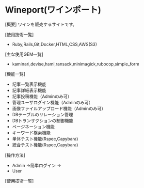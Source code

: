 # Wineport(ワインポート)

[概要]
ワインを販売するサイトです。

[使用技術一覧]
* Ruby,Rails,Git,Docker,HTML,CSS,AWS(S3)

[主な使用GEM一覧]
* kaminari,devise,haml,ransack,minimagick,rubocop,simple_form

[機能一覧]
* 記事一覧表示機能
* 記事詳細表示機能
* 記事投稿機能（Adminのみ可）
* 管理ユーザログイン機能（Adminのみ可）
* 画像ファイルアップロード機能（Adminのみ可）
* DBテーブルのリレーション管理
* DBトランザクションの制御機能
* ページネーション機能
* キーワード検索機能
* 単体テスト機能(Rspec,Capybara)
* 統合テスト機能(Rspec,Capybara)

[操作方法]
* Admin
  →簡単ログイン
    →
* User

[使用技術一覧]